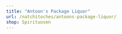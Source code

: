 ```yaml
---
title: "Antoon's Package Liquor"
url: /natchitoches/antoons-package-liquor/
shop: Spirituosen
---
```


